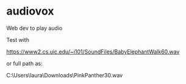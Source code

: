 # audiovox
Web dev to play audio

Test with

https://www2.cs.uic.edu/~i101/SoundFiles/BabyElephantWalk60.wav

or full path as:

C:\Users\laura\Downloads\PinkPanther30.wav